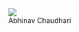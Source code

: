 <!DOCTYPE html>
<html lang="en">
<head>
    <meta charset="UTF-8">
    <meta name="viewport" content="width=device-width, initial-scale=1.0">
    <title>Document</title>
    <link rel="stylesheet" href="style.css">
    <script src="https://kit.fontawesome.com/bcdb13a30e.js" crossorigin="anonymous"></script>
</head>
<body>
    <div class="profile-card">
        <div class="image">
            <img src="profile-picture.jpeg" class="profile-img">
        </div>
        <div class="text-data">
            <span class="name">Abhinav Chaudhari</span>
        </div>
        <div class="media-buttons">
            <a href="#" class="link">
                <i class="fa-brands fa-square-github" style="color: #000000;"></i>
            </a>
            <a href="#" class="link">
                <i class="fa-brands fa-linkedin" style="color: #025af2;"></i>
            </a>
            <a href="#" class="link">
                <i class="fa-brands fa-square-x-twitter" style="color: #000000;"></i>
            </a>
        </div>
    </div>
</body>
</html>
